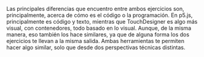 Las principales diferencias que encuentro entre ambos ejercicios son, principalmente, acerca de cómo es el código o la programación. En p5.js, principalmente es código y texto, mientras que TouchDesigner es algo más visual, con contenedores, todo basado en lo visual. Aunque, de la misma manera, eso también los hace similares, ya que de alguna forma los dos ejercicios te llevan a la misma salida. Ambas herramientas te permiten hacer algo similar, solo que desde dos perspectivas técnicas distintas.

